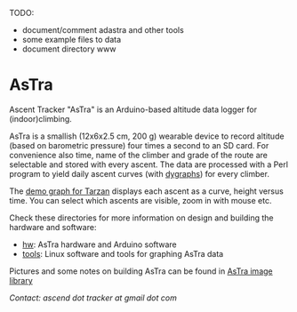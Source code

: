 TODO:

- document/comment adastra and other tools
- some example files to data
- document directory www


AsTra
=====

Ascent Tracker "AsTra" is an Arduino-based altitude data logger for
(indoor)climbing.

AsTra is a smallish (12x6x2.5 cm, 200 g) wearable device to record
altitude (based on barometric pressure) four times a second to an
SD card. For convenience also time, name of the climber and grade of
the route are selectable and stored with every ascent. The data are
processed with a Perl program to yield daily ascent curves (with
[dygraphs](http://dygraphs.com/)) for every climber.

The [demo graph for Tarzan](http://www.helsinki.fi/~syrjanen/AsTra/Tarzan/2014-05-27.html)
displays each ascent as a curve, height versus time. You can select
which ascents are visible, zoom in with mouse etc.

Check these directories for more information on design and
building the hardware and software:

- [hw](hw): AsTra hardware and Arduino software
- [tools](tools): Linux software and tools for graphing AsTra data

Pictures and some notes on building AsTra can be found
in [AsTra image library](http://pars.kuvat.fi/kuvat/AsTra/?pw=AsTra)

*Contact: ascend dot tracker at gmail dot com*
